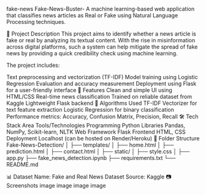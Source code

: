 fake-news Fake-News-Buster-
A machine learning-based web application that classifies news articles as Real or Fake using Natural Language Processing techniques.

📌 Project Description
This project aims to identify whether a news article is fake or real by analyzing its textual content. With the rise in misinformation across digital platforms, such a system can help mitigate the spread of fake news by providing a quick credibility check using machine learning.

The project includes:

Text preprocessing and vectorization (TF-IDF)
Model training using Logistic Regression
Evaluation and accuracy measurement
Deployment using Flask for a user-friendly interface
🚀 Features
Clean and simple UI using HTML/CSS
Real-time news classification
Trained on reliable dataset from Kaggle
Lightweight Flask backend
🧠 Algorithms Used
TF-IDF Vectorizer for text feature extraction
Logistic Regression for binary classification
Performance metrics: Accuracy, Confusion Matrix, Precision, Recall
🛠️ Tech Stack
Area	Tools/Technologies
Programming	Python
Libraries	Pandas, NumPy, Scikit-learn, NLTK
Web Framework	Flask
Frontend	HTML, CSS
Deployment	Localhost (can be hosted on Render/Heroku)
📂 Folder Structure
Fake-News-Detection/ │ ├── templates/ │ ├── home.html │ ├── prediction.html │ ├── contact.html │ ├── static/ │ ├── style.css │ ├── app.py ├── fake_news_detection.ipynb ├── requirements.txt └── README.md

📊 Dataset
Name: Fake and Real News Dataset
Source: Kaggle
📷 Screenshots
image image image image

